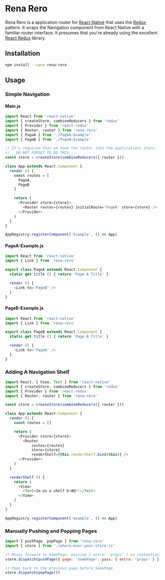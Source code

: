 Rena Rero
=========

Rena Rero is a application router for [React Native][] that uses the [Redux][] pattern. It wraps the Navigation component from React Native with a familiar router interface. It presumes that you're already using the excellent [React Redux][] library.

Installation
------------

```bash
npm install --save rena-rero
```

Usage
-----

### Simple Navigation

#### Main.js
```js
import React from 'react-native'
import { createStore, combineReducers } from 'redux'
import { Provider } from 'react-redux'
import { Router, router } from 'rena-rero'
import { PageA } from './PageA-Example'
import { PageB } from './PageB-Example'

// It's required that we hook the router into the applications store.
// __DO NOT FORGET TO DO THIS__
const store = createStore(combineReducers({ router }))

class App extends React.Component {
  render () {
    const routes = [
      PageA,
      PageB
    ]

    return (
      <Provider store={store}>
        <Router routes={routes} initialRoute='PageA' store={store} />
      </Provider>
    )
  }
}

AppRegistry.registerComponent('Example', () => App)
```

#### PageA-Example.js
```js
import React from 'react-native'
import { Link } from 'rena-rero'

export class PageA extends React.Component {
  static get title () { return 'Page A Title' }

  render () {
    <Link to='PageB' />
  }
}
```

#### PageB-Example.js
```js
import React from 'react-native'
import { Link } from 'rena-rero'

export class PageB extends React.Component {
  static get title () { return 'Page B Title' }

  render () {
    <Link to='PageA' />
  }
}
```

### Adding A Navigation Shelf
```js
import React, { View, Text } from 'react-native'
import { createStore, combineReducers } from 'redux'
import { Provider } from 'react-redux'
import { Router, router } from 'rena-rero'

const store = createStore(combineReducers({ router }))

class App extends React.Component {
  render () {
    const routes = []

    return (
      <Provider store={store}>
        <Router
            routes={routes}
            store={store}
            renderShelf={this.renderShelf.bind(this)} />
      </Provider>
    )
  }

  renderShelf () {
    return (
      <View>
        <Text>Im on a shelf b*#@*!</Text>
      </View>
    )
  }
}

AppRegistry.registerComponent('example', () => App)
```

### Manually Pushing and Popping Pages
```js
import { pushPage, popPage } from 'rena-rero'
import { store } from './where-ever-your-store-is'

// Moves forward to SomePage, passing { extra: 'props' } on instantiation
store.dispatch(pushPage({ page: 'SomePage', pass: { extra: 'props' } }))

// Pops back to the previous page before SomePage
store.dispatch(popPage())
```

[React Native]: http://TODO
[Redux]: http://TODO
[React Redux]: http://TODO
